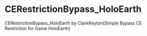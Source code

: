 # CERestrictionBypass_HoloEarth
CERestrictionBypass_HoloEarth by ClarkKeyton(Simple Bypass CE Restriction for Game HoloEarth)
